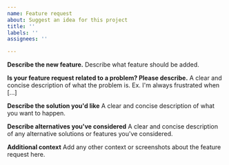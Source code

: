 ```yaml
---
name: Feature request
about: Suggest an idea for this project
title: ''
labels: ''
assignees: ''

---
```


**Describe the new feature.** 
Describe what feature should be added. 

**Is your feature request related to a problem? Please describe.**
A clear and concise description of what the problem is. Ex. I'm always frustrated when [...]

**Describe the solution you'd like**
A clear and concise description of what you want to happen.

**Describe alternatives you've considered**
A clear and concise description of any alternative solutions or features you've considered.

**Additional context**
Add any other context or screenshots about the feature request here.
